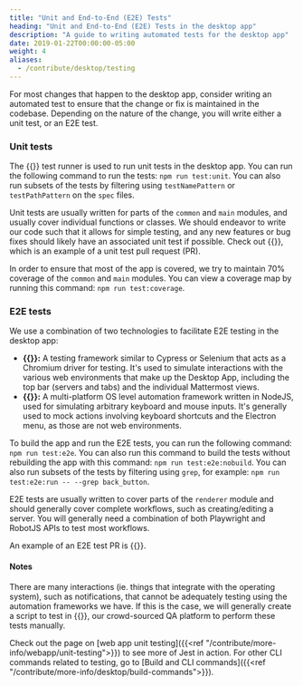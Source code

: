 ```yaml
---
title: "Unit and End-to-End (E2E) Tests"
heading: "Unit and End-to-End (E2E) Tests in the desktop app"
description: "A guide to writing automated tests for the desktop app"
date: 2019-01-22T00:00:00-05:00
weight: 4
aliases:
  - /contribute/desktop/testing
---
```


For most changes that happen to the desktop app, consider writing an automated test to ensure that the change or fix is maintained in the codebase. Depending on the nature of the change, you will write either a unit test, or an E2E test.

### Unit tests
The {{<newtabref href="https://jestjs.io/en/" title="Jest">}} test runner is used to run unit tests in the desktop app. You can run the following command to run the tests: `npm run test:unit`. You can also run subsets of the tests by filtering using `testNamePattern` or `testPathPattern` on the `spec` files.

Unit tests are usually written for parts of the `common` and `main` modules, and usually cover individual functions or classes.
We should endeavor to write our code such that it allows for simple testing, and any new features or bug fixes should likely have an associated unit test if possible. Check out {{<newtabref href="https://github.com/mattermost/desktop/pull/1874" title="[MM-40146][MM-40147] Unit tests for authManager and certificateManager #1874">}}, which is an example of a unit test pull request (PR).

In order to ensure that most of the app is covered, we try to maintain 70% coverage of the `common` and `main` modules.
You can view a coverage map by running this command: `npm run test:coverage`. 

### E2E tests
We use a combination of two technologies to facilitate E2E testing in the desktop app:
- **{{<newtabref href="https://playwright.dev/" title="Playwright">}}:** A testing framework similar to Cypress or Selenium that acts as a Chromium driver for testing. It's used to simulate interactions with the various web environments that make up the Desktop App, including the top bar (servers and tabs) and the individual Mattermost views.
- **{{<newtabref href="https://robotjs.io/" title="RobotJS">}}:** A multi-platform OS level automation framework written in NodeJS, used for simulating arbitrary keyboard and mouse inputs. It's generally used to mock actions involving keyboard shortcuts and the Electron menu, as those are not web environments.

To build the app and run the E2E tests, you can run the following command: `npm run test:e2e`. You can also run this command to build the tests without rebuilding the app with this command: `npm run test:e2e:nobuild`. You can also run subsets of the tests by filtering using `grep`, for example: `npm run test:e2e:run -- --grep back_button`. 

E2E tests are usually written to cover parts of the `renderer` module and should generally cover complete workflows, such as creating/editing a server. You will generally need a combination of both Playwright and RobotJS APIs to test most workflows.

An example of an E2E test PR is {{<newtabref href="https://github.com/mattermost/desktop/pull/1843" title=" [MM-39680] E2E Test for Deep Linking #1843">}}.

#### Notes

There are many interactions (ie. things that integrate with the operating system), such as notifications, that cannot be adequately testing using the automation frameworks we have. If this is the case, we will generally create a script to test in {{<newtabref href="https://handbook.mattermost.com/operations/research-and-development/quality/rainforest-process" title="Rainforest">}}, our crowd-sourced QA platform to perform these tests manually.

Check out the page on [web app unit testing]({{<ref "/contribute/more-info/webapp/unit-testing">}}) to see more of Jest in action. For other CLI commands related to testing, go to [Build and CLI commands]({{<ref "/contribute/more-info/desktop/build-commands">}}).

